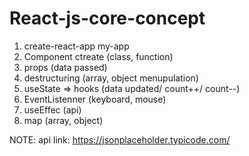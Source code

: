 # React-js-core-concept
1. create-react-app my-app
2. Component ctreate (class, function)
3. props (data passed)
4. destructuring (array, object menupulation)
5. useState => hooks (data updated/ count++/ count--)
6. EventListenner (keyboard, mouse)
7. useEffec (api)
8. map (array, object)


NOTE: api link: https://jsonplaceholder.typicode.com/
